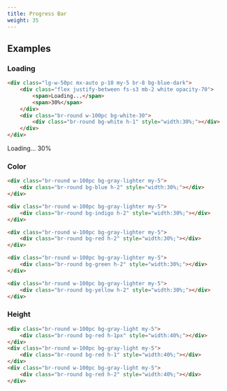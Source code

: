 ```yaml
---
title: Progress Bar
weight: 35
---
```


## Examples

### Loading

```html
<div class="lg-w-50pc mx-auto p-10 my-5 br-8 bg-blue-dark">
    <div class="flex justify-between fs-s3 mb-2 white opacity-70">
        <span>Loading...</span>
        <span>30%</span>
    </div>
    <div class="br-round w-100pc bg-white-30">
        <div class="br-round bg-white h-1" style="width:30%;"></div>
    </div>
</div>
```

<div class="lg-w-50pc mx-auto p-10 my-5 br-8 bg-blue-dark">
    <div class="flex justify-between fs-s3 mb-2 white opacity-70">
        <span>Loading...</span>
        <span>30%</span>
    </div>
    <div class="br-round w-100pc bg-white-30">
        <div class="br-round bg-white h-1" style="width:30%;"></div>
    </div>
</div>

### Color

```html
<div class="br-round w-100pc bg-gray-lighter my-5">
    <div class="br-round bg-blue h-2" style="width:30%;"></div>
</div>

<div class="br-round w-100pc bg-gray-lighter my-5">
    <div class="br-round bg-indigo h-2" style="width:30%;"></div>
</div>

<div class="br-round w-100pc bg-gray-lighter my-5">
    <div class="br-round bg-red h-2" style="width:30%;"></div>
</div>

<div class="br-round w-100pc bg-gray-lighter my-5">
    <div class="br-round bg-green h-2" style="width:30%;"></div>
</div>

<div class="br-round w-100pc bg-gray-lighter my-5">
    <div class="br-round bg-yellow h-2" style="width:30%;"></div>
</div>
```

<div class="br-round w-100pc bg-gray-lighter my-5">
    <div class="br-round bg-blue h-2" style="width:30%;"></div>
</div>

<div class="br-round w-100pc bg-gray-lighter my-5">
    <div class="br-round bg-indigo h-2" style="width:30%;"></div>
</div>

<div class="br-round w-100pc bg-gray-lighter my-5">
    <div class="br-round bg-red h-2" style="width:30%;"></div>
</div>

<div class="br-round w-100pc bg-gray-lighter my-5">
    <div class="br-round bg-green h-2" style="width:30%;"></div>
</div>

<div class="br-round w-100pc bg-gray-lighter my-5">
    <div class="br-round bg-yellow h-2" style="width:30%;"></div>
</div>

### Height

```html
<div class="br-round w-100pc bg-gray-light my-5">
    <div class="br-round bg-red h-1px" style="width:40%;"></div>
</div>
<div class="br-round w-100pc bg-gray-light my-5">
    <div class="br-round bg-red h-1" style="width:40%;"></div>
</div>
<div class="br-round w-100pc bg-gray-light my-5">
    <div class="br-round bg-red h-2" style="width:40%;"></div>
</div>
```

<div class="br-round w-100pc bg-gray-light my-5">
    <div class="br-round bg-red h-1px" style="width:40%;"></div>
</div>
<div class="br-round w-100pc bg-gray-light my-5">
    <div class="br-round bg-red h-1" style="width:40%;"></div>
</div>
<div class="br-round w-100pc bg-gray-light my-5">
    <div class="br-round bg-red h-2" style="width:40%;"></div>
</div>